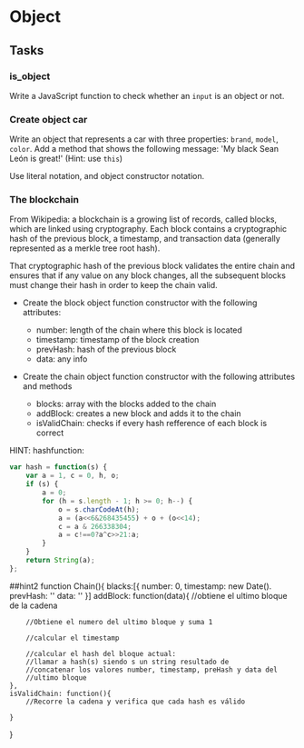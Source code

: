 # Object

## Tasks

### is_object

Write a JavaScript function to check whether an `input` is an object or not.

### Create object car

Write an object that represents a car with three properties: `brand`, `model`, `color`. Add a method that shows the following message: 'My black Sean León is great!' (Hint: use `this`)

Use literal notation, and object constructor notation.

### The blockchain

From Wikipedia: a blockchain is a growing list of records, called blocks, which are linked using cryptography. Each block contains a cryptographic hash of the previous block, a timestamp, and transaction data (generally represented as a merkle tree root hash).

That cryptographic hash of the previous block validates the entire chain and ensures that if any value on any block changes, all the subsequent blocks must change their hash in order to keep the chain valid.

* Create the block object function constructor with the following attributes: 
    * number: length of the chain where this block is located
    * timestamp: timestamp of the block creation
    * prevHash: hash of the previous block
    * data: any info

* Create the chain object function constructor with the following attributes and methods
    * blocks: array with the blocks added to the chain
    * addBlock: creates a new block and adds it to the chain
    * isValidChain: checks if every hash refference of each block is correct

HINT: hashfunction: 
```js
var hash = function(s) {
    var a = 1, c = 0, h, o;
    if (s) {
        a = 0;
        for (h = s.length - 1; h >= 0; h--) {
            o = s.charCodeAt(h);
            a = (a<<6&268435455) + o + (o<<14);
            c = a & 266338304;
            a = c!==0?a^c>>21:a;
        }
    }
    return String(a);
};
```
##hint2
function Chain(){
    blacks:[{
        number: 0,
        timestamp: new Date().
        prevHash: ''
        data: ''
    }]
    addBlock: function(data){
        //obtiene el ultimo bloque de la cadena

        //Obtiene el numero del ultimo bloque y suma 1

        //calcular el timestamp

        //calcular el hash del bloque actual:
        //llamar a hash(s) siendo s un string resultado de
        //concatenar los valores number, timestamp, preHash y data del
        //ultimo bloque
    },
    isValidChain: function(){
        //Recorre la cadena y verifica que cada hash es válido

    }
}